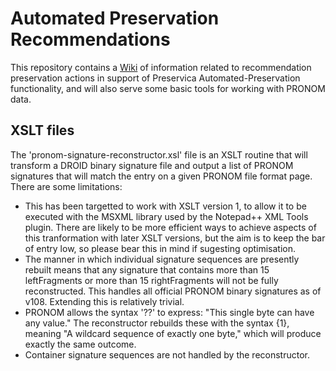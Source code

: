# Automated Preservation Recommendations
This repository contains a [Wiki](https://github.com/preservica/automated-preservation-recommendations/wiki) of information related to recommendation preservation actions in support of Preservica Automated-Preservation functionality, and will also serve some basic tools for working with PRONOM data.

## XSLT files

The 'pronom-signature-reconstructor.xsl' file is an XSLT routine that will transform a DROID binary signature file and output a list of PRONOM signatures that will match the entry on a given PRONOM file format page. There are some limitations:

* This has been targetted to work with XSLT version 1, to allow it to be executed with the MSXML library used by the Notepad++ XML Tools plugin. There are likely to be more efficient ways to achieve aspects of this tranformation with later XSLT versions, but the aim is to keep the bar of entry low, so please bear this in mind if sugesting optimisation.
* The manner in which individual signature sequences are presently rebuilt means that any signature that contains more than 15 leftFragments or more than 15 rightFragments will not be fully reconstructed. This handles all official PRONOM binary signatures as of v108. Extending this is relatively trivial.
* PRONOM allows the syntax '??' to express: "This single byte can have any value." The reconstructor rebuilds these with the syntax {1}, meaning "A wildcard sequence of exactly one byte," which will produce exactly the same outcome.
* Container signature sequences are not handled by the reconstructor.
